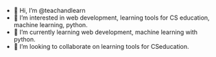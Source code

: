 - 👋 Hi, I’m @teachandlearn
- 👀 I’m interested in web development, learning tools for CS education, machine learning, python.
- 🌱 I’m currently learning web development, machine learning with python.
- 💞️ I’m looking to collaborate on learning tools for CSeducation.

<!---
teachandlearn/teachandlearn is a ✨ special ✨ repository because its `README.md` (this file) appears on your GitHub profile.
You can click the Preview link to take a look at your changes.
--->
